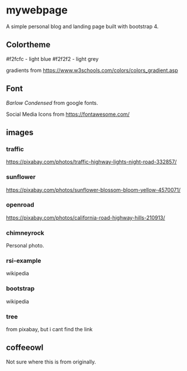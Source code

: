 # mywebpage
A simple personal blog and landing page built with bootstrap 4.

## Colortheme

#f2fcfc - light blue
#f2f2f2 - light grey

gradients from https://www.w3schools.com/colors/colors_gradient.asp

## Font

*Barlow Condensed* from google fonts.

Social Media Icons from https://fontawesome.com/

## images

### traffic
https://pixabay.com/photos/traffic-highway-lights-night-road-332857/

### sunflower
https://pixabay.com/photos/sunflower-blossom-bloom-yellow-4570071/

### openroad
https://pixabay.com/photos/california-road-highway-hills-210913/

### chimneyrock
Personal photo.

### rsi-example
wikipedia

### bootstrap
wikipedia

### tree
from pixabay, but i cant find the link

## coffeeowl
Not sure where this is from originally. 
